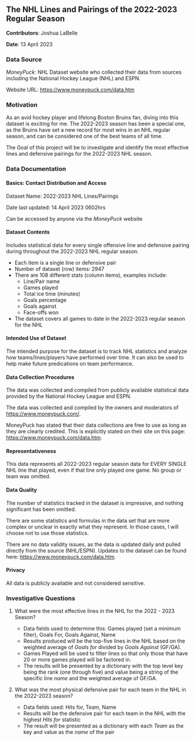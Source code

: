 ## The NHL Lines and Pairings of the 2022-2023 Regular Season

**Contributors**: Joshua LaBelle

**Date**: 13 April 2023

### Data Source
_MoneyPuck_: NHL Dataset website who collected their data from sources including the National Hockey League
(NHL) and ESPN.

Website URL: https://www.moneypuck.com/data.htm

### Motivation
As an avid hockey player and lifelong Boston Bruins fan, diving into this dataset is exciting for
me. The 2022-2023 season has been a special one, as the Bruins have set a new record for most wins 
in an NHL regular season, and can be considered one of the best teams of all time.

The Goal of this project will be to investigate and identify the most effective lines and defensive pairings for
the 2022-2023 NHL season.

### Data Documentation

#### Basics: Contact Distribution and Access
Dataset Name: 2022-2023  NHL Lines/Pairings

Date last updated: 14 April 2023 0602hrs

Can be accessed by anyone via the _MoneyPuck_ website

#### Dataset Contents
Includes statistical data for every single offensive line and defensive pairing during throughout the 2022-2023
NHL regular season.

* Each item is a single line or defensive pair 
* Number of dataset (row) items:  2947
* There are 108 different stats (column items), examples include:
  * Line/Pair name
  * Games played
  * Total ice time (minutes)
  * Goals percentage
  * Goals against
  * Face-offs won
* The dataset covers all games to date in the 2022-2023 regular season for the NHL

#### Intended Use of Dataset
The intended purpose for the dataset is to track NHL statistics and analyze how teams/lines/players have performed over
time. It can also be used to help make future predications on team performance.

#### Data Collection Procedures
The data was collected and compiled from publicly available statistical data provided by the National Hockey League and 
ESPN.

The data was collected and compiled by the owners and moderators of https://www.moneypuck.com/. 

MoneyPuck has stated that their data collections are free to use as long as they are clearly credited. This is
explicitly stated on their site on this page: https://www.moneypuck.com/data.htm.

#### Representativeness
This data represents all 2022-2023 regular season data for EVERY SINGLE NHL line that played, even if that line only
played one game. No group or team was omitted. 

#### Data Quality
The number of statistics tracked in the dataset is impressive, and nothing significant has been omitted.

There are some statistics and formulas in the data set that are more complex or unclear in exactly what they represent.
In those cases, I will choose not to use those statistics.

There are no data validity issues, as the data is updated daily and pulled directly from the source (NHL/ESPN). Updates
to the dataset can be found here: https://www.moneypuck.com/data.htm.

#### Privacy
All data is publicly available and not considered sensitive.

### Investigative Questions

1. What were the most effective lines in the NHL for the 2022 - 2023 Season?
   * Data fields used to determine this: Games played (set a minimum filter), Goals For, Goals Against, Name
   * Results produced will be the top-five lines in the NHL based on the weighted average of _Goals for_ divided by 
     _Goals Against_ (GF/GA).
   * Games Played will be used to filter lines so that only those that have 20 or more games played will be
     factored in.
   * The results will be presented by a dictionary with the top level key being the rank (one through five) and value
     being a string of the specific line _name_  and  the weighted average of GF/GA.

2. What was the most physical defensive pair for each team in the NHL in the 2022-2023 season?
    * Data fields used: Hits for, Team, Name
    * Results will be the defensive pair for each team in the NHL with the highest _Hits for_ statistic
    * The result will be presented as a dictionary with each _Team_ as the key and value as the _name_ of the 
      pair